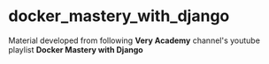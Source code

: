 # docker_mastery_with_django
Material developed from following **Very Academy** channel's youtube playlist **Docker Mastery with Django**
